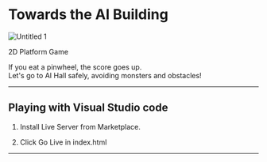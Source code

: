 # Towards the AI Building

![Untitled 1](https://user-images.githubusercontent.com/57945707/170854049-bcbbbf6f-4ed5-42c6-a058-bb42698e3360.png)

2D Platform Game


If you eat a pinwheel, the score goes up. <br>
Let's go to AI Hall safely, avoiding monsters and obstacles!


---

## Playing with Visual Studio code

1. Install Live Server from Marketplace.

2. Click Go Live in index.html


---
